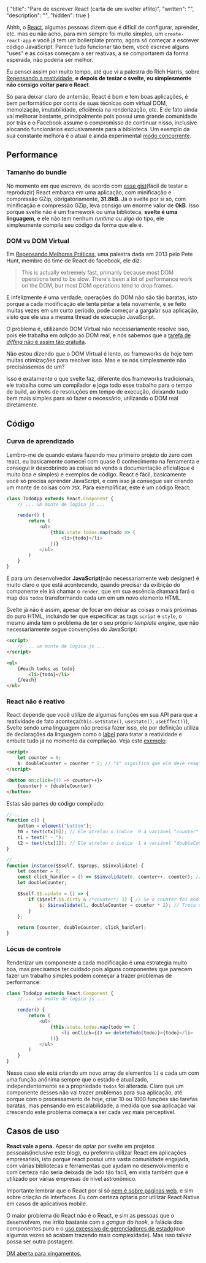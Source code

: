 {
    "title": "Pare de escrever React (carta de um svelter aflito)",
    "written": "",
    "description": "",
    "hidden": true
}

Ahhh, o [React](https://pt-br.reactjs.org/), algumas pessoas dizem que é difícil de configurar, aprender, etc. mas eu não acho, para mim sempre foi muito simples, um `create-react-app` e você já tem um boilerplate pronto, agora só começar a escrever código JavaScript. Parece tudo funcionar tão bem, você escreve alguns "uses" e as coisas começam a ser reativas, a se comportarem da forma esperada, não poderia ser melhor.

Eu pensei assim por muito tempo, até que vi a palestra do Rich Harris, sobre [Repensando a reatividade](https://www.youtube.com/watch?v=AdNJ3fydeao), **e depois de testar o svelte, eu simplesmente não consigo voltar para o React**.

Só para deixar claro de antemão, React é bom e tem boas aplicações, é bem performático por conta de suas técnicas com virtual DOM, memoização, imutabilidade, eficiência na renderização, etc. E de fato ainda vai melhorar bastante, principalmente pois possui uma grande comunidade por trás e o Facebook assume o compromisso de continuar nisso, inclusive alocando funcionários exclusivamente para a biblioteca. Um exemplo da sua constante melhora é o atual e ainda experimental [modo concorrente](https://pt-br.reactjs.org/docs/concurrent-mode-intro.html).

## Performance

### Tamanho do bundle

No momento em que escrevo, de acordo com [esse gist](https://gist.github.com/Restuta/cda69e50a853aa64912d)(fácil de testar e reproduzir) React embarca em uma aplicação, com minificação e compressão GZip, obrigatóriamente, **31.8kB**. Já o svelte por si só, com minificação e compressão GZip, leva consigo um enorme valor de **0kB**. Isso porque svelte não é um framework ou uma biblioteca, **svelte é uma linguagem**, e ele não tem nenhum *runtime* ou algo do tipo, ele simplesmente compila seu código da forma que ele é.

### DOM vs DOM Virtual

Em [Repensando Melhores Práticas](https://www.youtube.com/watch?v=x7cQ3mrcKaY), uma palestra dada em 2013 pelo Pete Hunt, membro do time de React do facebook, ele diz:

> This is actually extremely fast, primarily because most DOM operations tend to be slow. There's been a lot of performance work on the DOM, but most DOM operations tend to drop frames.

E infelizmente é uma verdade, operações do DOM não são tão baratas, isto porque a cada modificação ele tenta pintar a tela novamente, e se feito muitas vezes em um curto período, pode começar a gargalar sua aplicação, visto que ele usa a mesma thread de execução JavaScript.

O problema é, utilizando DOM Virtual não necessariamente resolve isso, pois ele trabalha em *adição* ao DOM real, e nós sabemos que a [tarefa de *diffing* não é assim tão gratuita](https://twitter.com/pcwalton/status/1015694528857047040).

Não estou dizendo que o DOM Virtual é lento, os frameworks de hoje tem muitas otimizações para resolver isso. Mas e se nós simplesmente não precisássemos de um?

Isso é exatamente o que svelte faz, diferente dos frameworks tradicionais, ele trabalha como um compilador e joga todo esse trabalho para o tempo de build, ao invés de resoluções em tempo de execução, deixando tudo bem mais simples para só fazer o necessário, utilizando o DOM real diretamente.

## Código

### Curva de aprendizado

Lembro-me de quando estava fazendo meu primeiro projeto do zero com react, eu basicamente comecei com quase 0 conhecimento na ferramenta e consegui ir descobrindo as coisas só vendo a documentação oficial(que é muito boa e simples) e exemplos de código. React é fácil, basicamente você só precisa aprender JavaScript, e com isso já consegue sair criando um monte de coisas com `JSX`. Para exemplificar, este é um código React:

```js
class TodoApp extends React.Component {
    // ... um monte de logica js ...

    render() {
        return (
            <ul>
                {this.state.todos.map(todo => (
                    <li>{todo}</li>
                ))}
            </ul>
        )
    }
}
```

E para um desenvolvedor **JavaScript**(não necessariamente web designer) é muito claro o que está acontecendo, quando precisar da exibição do componente ele irá chamar o `render`, que em sua essência chamará fará o map dos `todos` transformando cada um em um novo elemento HTML. 


Svelte já não é assim, apesar de focar em deixar as coisas o mais próximas do puro HTML, incluindo ter que especificar as tags `script` e `style`, o mesmo ainda tem o problema de ter o seu próprio *template engine*, que não necessariamente segue convenções do JavaScript:

```html
<script>
    // ... um monte de lógica js ...
</script>

<ul>
	{#each todos as todo}
        <li>{todo}</li>
	{/each}
</ul>
```

### React não é reativo

React depende que você utilize de algumas funções em sua API para que a reatividade de fato aconteça(`this.setState()`, `useState()`, `useEffect()`), Svelte sendo uma linguagem não precisa fazer isso, ele por definição utiliza de declarações da linguagem como o [label](https://developer.mozilla.org/en-US/docs/Web/JavaScript/Reference/Statements/label) para tratar a reatividade e embute tudo já no momento da compilação. Veja este [exemplo](https://svelte.dev/repl/3341b89218734139abe75ac1bc8aa530?version=3.24.1):

```html
<script>
	let counter = 0;
	$: doubleCounter = counter * 2; // "$" significa que ele deve reagir às alterações das variáveis
</script>

<button on:click={() => counter++}>
	{counter} ~ {doubleCounter}
</button>
```

Estas são partes do código compilado:

```js
// ...
function c() {
    button = element("button");
    t0 = text(ctx[0]); // Ele atrelou o índice  0 à variável "counter"
    t1 = text(" ~ ");
    t2 = text(ctx[1]); // Ele atrelou o índice  1 à variável "doubleCounter"
}

// ...
function instance($$self, $$props, $$invalidate) {
	let counter = 0;
	const click_handler = () => $$invalidate(0, counter++, counter); // Ao clicar no botão, incrementa ao counter e o invalida
	let doubleCounter;

	$$self.$$.update = () => {
		if ($$self.$$.dirty & /*counter*/ 1) { // Se o counter foi modificado
			$: $$invalidate(1, doubleCounter = counter * 2); // Troca o valor do doubleCounter e o invalida
		}
	};

	return [counter, doubleCounter, click_handler];
}

```

### Lócus de controle

Renderizar um componente a cada modificação é uma estrategia muito boa, mas precisamos ter cuidado pois alguns componentes que parecem fazer um trabalho simples podem começar a trazer problemas de performance:

```js
class TodoApp extends React.Component {
    // ... um monte de logica js ...

    render() {
        return (
            <ul>
                {this.state.todos.map(todo => (
                    <li onClick={() => deleteTodo(todo)}>{todo}</li>
                ))}
            </ul>
        )
    }
}
```

Nesse caso ele está criando um novo array de elementos `li` e cada um com uma função anônima sempre que o estado é atualizado, independentemente se a propriedade `todos` foi alterada. Claro que um componente desses não vai trazer problemas para sua aplicação, até porque com o processamento de hoje, criar 10 ou 1000 funções são tarefas baratas, mas pensando em escalabilidade, a medida que sua aplicação vai crescendo este problema começa a ser cada vez mais perceptível.

## Casos de uso

**React vale a pena.** Apesar de optar por svelte em projetos pessoais(inclusive este blog), eu preferiria utilizar React em aplicações empresariais, isto porque react possui uma vasta comunidade engajada, com várias bibliotecas e ferramentas que ajudam no desenvolvimento e com certeza não seria deixada de lado tão facil, em vista também que é utilizado por várias empresas de nível astronômico.

Importante lembrar que o React por si só [nem é sobre paginas web](https://pt-br.reactjs.org/docs/react-dom.html), e sim sobre criação de interfaces. Eu com certeza optaria por utilizar React Native em casos de aplicativos mobile.

O maior problema do React não é o React, e sim as pessoas que o desenvolvem, me irrito bastante com a *gangue do hook*, a falácia dos componentes puro e o [uso excessivo de gerenciadores de estado](https://medium.com/@dan_abramov/you-might-not-need-redux-be46360cf367)(que algumas vezes só acabam trazendo mais complexidade). Mas isso talvez possa ser outra postagem.

[DM aberta para xingamentos.](https://twitter.com/_ceifa)